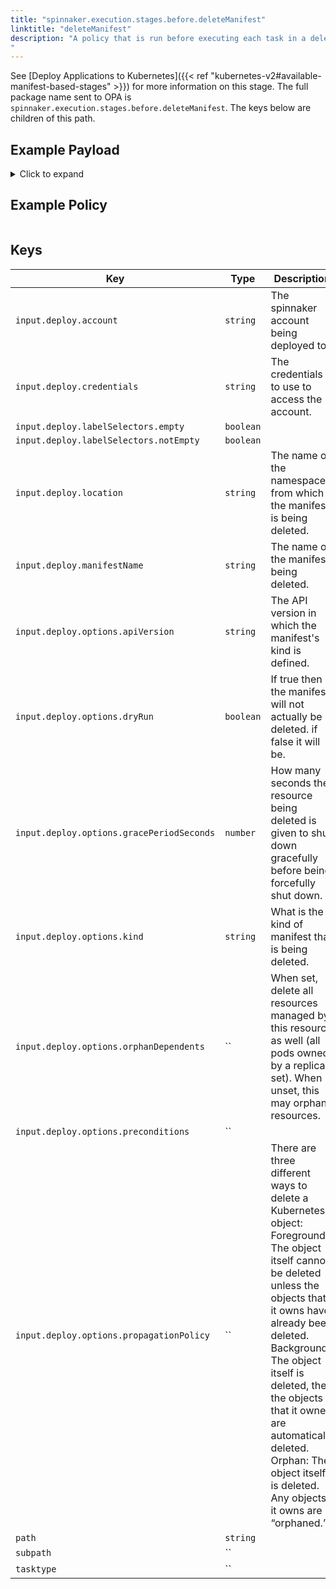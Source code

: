 ```yaml
---
title: "spinnaker.execution.stages.before.deleteManifest"
linktitle: "deleteManifest"
description: "A policy that is run before executing each task in a delete manifest stage.
"
---
```

 See [Deploy Applications to Kubernetes]({{< ref "kubernetes-v2#available-manifest-based-stages" >}}) for more information on this stage.
The full package name sent to OPA is `spinnaker.execution.stages.before.deleteManifest`. The keys below are children of this path.

## Example Payload

<details><summary>Click to expand</summary>

```json
{
  "input": {
    "deploy": {
      "account": "spinnaker",
      "allCoordinates": [],
      "credentials": "spinnaker",
      "events": [],
      "kinds": [],
      "labelSelectors": {
        "empty": true,
        "notEmpty": false,
        "selectors": []
      },
      "location": "staging",
      "manifestName": "deployment hostname",
      "options": {
        "apiVersion": null,
        "dryRun": null,
        "gracePeriodSeconds": 5,
        "kind": null,
        "orphanDependents": null,
        "preconditions": null,
        "propagationPolicy": null
      }
    }
  }
}
```
</details>

## Example Policy

```rego

```

## Keys

| Key                                       | Type      | Description                                                                                                                                                                                                                                                                                                                                            |
| ----------------------------------------- | --------- | ------------------------------------------------------------------------------------------------------------------------------------------------------------------------------------------------------------------------------------------------------------------------------------------------------------------------------------------------------ |
| `input.deploy.account`                    | `string`  | The spinnaker account being deployed to.                                                                                                                                                                                                                                                                                                               |
| `input.deploy.credentials`                | `string`  | The credentials to use to access the account.                                                                                                                                                                                                                                                                                                          |
| `input.deploy.labelSelectors.empty`       | `boolean` |                                                                                                                                                                                                                                                                                                                                                        |
| `input.deploy.labelSelectors.notEmpty`    | `boolean` |                                                                                                                                                                                                                                                                                                                                                        |
| `input.deploy.location`                   | `string`  | The name of the namespace from which the manifest is being deleted.                                                                                                                                                                                                                                                                                    |
| `input.deploy.manifestName`               | `string`  | The name of the manifest being deleted.                                                                                                                                                                                                                                                                                                                |
| `input.deploy.options.apiVersion`         | `string`  | The API version in which the manifest's kind is defined.                                                                                                                                                                                                                                                                                               |
| `input.deploy.options.dryRun`             | `boolean` | If true then the manifest will not actually be deleted. if false it will be.                                                                                                                                                                                                                                                                           |
| `input.deploy.options.gracePeriodSeconds` | `number`  | How many seconds the resource being deleted is given to shut down gracefully before being forcefully shut down.                                                                                                                                                                                                                                        |
| `input.deploy.options.kind`               | `string`  | What is the kind of manifest that is being deleted.                                                                                                                                                                                                                                                                                                    |
| `input.deploy.options.orphanDependents`   | ``        | When set, delete all resources managed by this resource as well (all pods owned by a replica set). When unset, this may orphan resources.                                                                                                                                                                                                              |
| `input.deploy.options.preconditions`      | ``        |                                                                                                                                                                                                                                                                                                                                                        |
| `input.deploy.options.propagationPolicy`  | ``        | There are three different ways to delete a Kubernetes object: Foreground: The object itself cannot be deleted unless the objects that it owns have already been deleted. Background: The object itself is deleted, then the objects that it owned are automatically deleted. Orphan: The object itself is deleted. Any objects it owns are “orphaned.” |
| `path`                                    | `string`  |                                                                                                                                                                                                                                                                                                                                                        |
| `subpath`                                 | ``        |                                                                                                                                                                                                                                                                                                                                                        |
| `tasktype`                                | ``        |                                                                                                                                                                                                                                                                                                                                                        |
